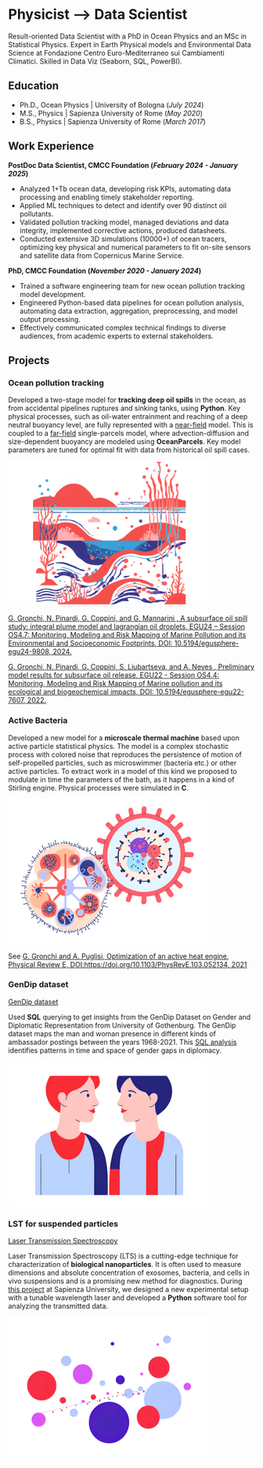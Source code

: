 # Physicist --> Data Scientist
Result-oriented Data Scientist with a PhD in Ocean Physics and an MSc in Statistical Physics. Expert in Earth Physical models and Environmental Data Science at Fondazione Centro Euro-Mediterraneo sui Cambiamenti Climatici. Skilled in Data Viz (Seaborn, SQL, PowerBI).

## Education
- Ph.D., Ocean Physics | University of Bologna (_July 2024_)
- M.S., Physics | Sapienza University of Rome (_May 2020_)
- B.S., Physics | Sapienza University of Rome (_March 2017_)

## Work Experience
**PostDoc Data Scientist, CMCC Foundation (_February 2024 - January 2025_)**
- Analyzed 1+Tb ocean data, developing risk KPIs, automating data processing and enabling timely stakeholder reporting.
- Applied ML techniques to detect and identify over 90 distinct oil pollutants.
- Validated pollution tracking model, managed deviations and data integrity, implemented corrective actions, produced datasheets.
- Conducted extensive 3D simulations (10000+) of ocean tracers, optimizing key physical and numerical parameters to fit on-site sensors and satellite data from Copernicus Marine Service.


**PhD, CMCC Foundation (_November 2020 - January 2024_)**
- Trained a software engineering team for new ocean pollution tracking model development.
- Engineered Python-based data pipelines for ocean pollution analysis, automating data extraction, aggregation, preprocessing, and model output processing. 
- Effectively communicated complex technical findings to diverse audiences, from academic experts to external stakeholders.

## Projects
### Ocean pollution tracking

Developed a two-stage model for **tracking deep oil spills** in the ocean, as from accidental pipelines ruptures and sinking tanks, using **Python**. Key physical processes, such as oil-water entrainment and reaching of a deep neutral buoyancy level, are fully represented with a [near-field](https://github.com/GiuliaGronchi/NearParcels) model. This is coupled to a [far-field](https://github.com/GiuliaGronchi/FarParcels) single-parcels model, where advection-diffusion and size-dependent buoyancy are modeled using **OceanParcels**. Key model parameters are tuned for optimal fit with data from historical oil spill cases.

![Images](/assets/img/deep.png)

[G. Gronchi, N. Pinardi, G. Coppini, and G. Mannarini , A subsurface oil spill study: integral plume model and lagrangian oil droplets, EGU24 – Session OS4.7: Monitoring, Modeling and Risk Mapping of Marine Pollution and its Environmental and Socioeconomic Footprints, DOI: 10.5194/egusphere-egu24-9808, 2024.](https://meetingorganizer.copernicus.org/EGU24/EGU24-9808.html)

[G. Gronchi, N. Pinardi, G. Coppini, S. Liubartseva, and A. Neves , Preliminary model results for subsurface oil release, EGU22 - Session OS4.4: Monitoring, Modeling and Risk Mapping of Marine pollution and its ecological and biogeochemical impacts, DOI: 10.5194/egusphere-egu22-7607, 2022.](https://meetingorganizer.copernicus.org/EGU22/EGU22-7607.html)



### Active Bacteria 

Developed a new model for a **microscale thermal machine** based upon active particle statistical physics. The model is a complex stochastic process with colored noise that reproduces the persistence of motion of self-propelled particles, such as microswimmer (bacteria etc.) or other active particles. To extract work in a model of this kind we proposed to modulate in time the parameters of the bath, as it happens in a kind of Stirling engine. Physical processes were simulated in **C**. 

![Images](/assets/img/thermal_engine.png)

See [G. Gronchi and A. Puglisi, Optimization of an active heat engine, Physical Review E, DOI:https://doi.org/10.1103/PhysRevE.103.052134, 2021](https://journals.aps.org/pre/abstract/10.1103/PhysRevE.103.052134)


### GenDip dataset 
[GenDip dataset](https://www.gu.se/en/gendip/the-gendip-dataset-on-gender-and-diplomatic-representation)

Used **SQL** querying to get insights from the GenDip Dataset on Gender and Diplomatic Representation from University of Gothenburg.
The GenDip dataset maps the man and woman presence in different kinds of ambassador postings between the years 1968-2021. This [SQL analysis](https://github.com/GiuliaGronchi/SQL-GenDip) identifies
patterns in time and space of gender gaps in diplomacy.

![Images](/assets/img/gender_gap.png)

### LST for suspended particles
[Laser Transmission Spectroscopy](https://ieeexplore.ieee.org/document/9359477)

Laser Transmission Spectroscopy (LTS) is a cutting-edge technique for characterization of **biological nanoparticles**. It is often used to measure dimensions and absolute concentration of exosomes, bacteria, and cells in vivo suspensions and is a promising new method for diagnostics. During [this project](https://github.com/GiuliaGronchi/LTS) at Sapienza University, we designed a new experimental setup with a tunable wavelength laser and developed a **Python** software tool for analyzing the transmitted data.

![Images](/assets/img/laser.png)


